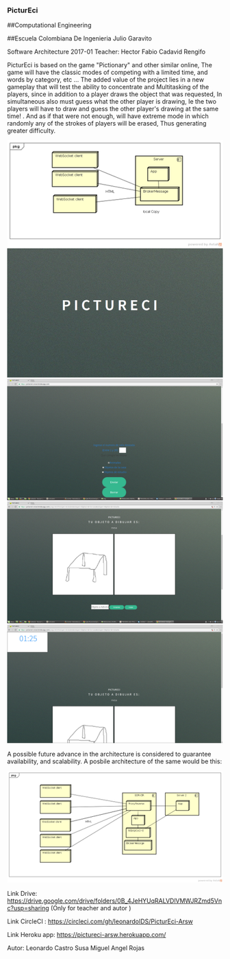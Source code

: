 ### PicturEci

##Computational Engineering


##Escuela Colombiana De Ingenieria Julio Garavito


Software Architecture 2017-01
Teacher: Hector Fabio Cadavid Rengifo


PicturEci is based on the game "Pictionary" and other similar online,
The game will have the classic modes of competing with a limited time, and words by category, etc ...
The added value of the project lies in a new gameplay that will test the ability to concentrate and
Multitasking of the players, since in addition to a player draws the object that was requested,
In simultaneous also must guess what the other player is drawing,
Ie the two players will have to draw and guess the other player's drawing at the same time! .
And as if that were not enough, will have extreme mode in which randomly any of the strokes of players will be erased,
Thus generating greater difficulty.


![](img/Architecture.png)
![](img/start.png)
![](img/select.png)
![](img/play.png)
![](img/time.png)


A possible future advance in the architecture is considered to guarantee availability, and scalability. A posbile architecture of the same would be this:  

![](img/Architecture2.png)
  
Link Drive: https://drive.google.com/drive/folders/0B_4JeHYUqRALVDlVMWJRZmd5Vnc?usp=sharing (Only for teacher and autor )

Link CircleCI : https://circleci.com/gh/leonardoIDS/PicturEci-Arsw 

Link Heroku app:   https://pictureci-arsw.herokuapp.com/
  
  
Autor:
Leonardo Castro Susa
Miguel Angel Rojas
